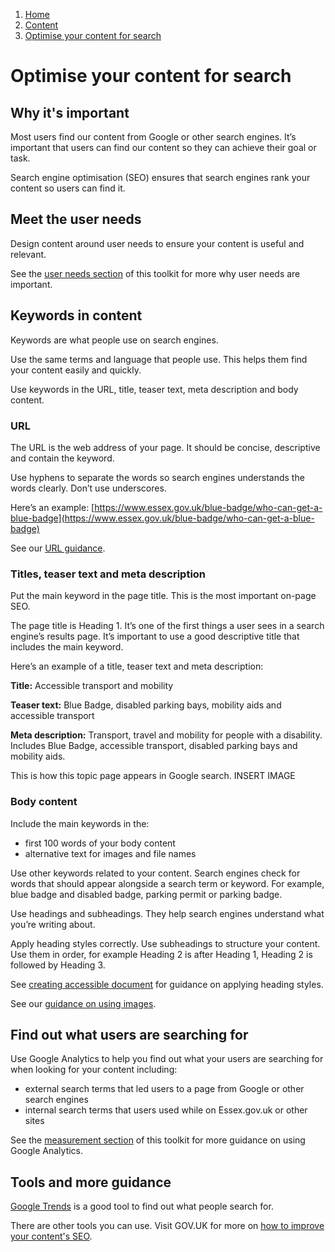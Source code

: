 1.  [Home](/docs/core/contents)
2.  [Content](/docs/core/content/overview)
3.  [Optimise your content for search](#)

# Optimise your content for search

## Why it's important

Most users find our content from Google or other search engines. It’s important that users can find our content so they can achieve their goal or task. 

Search engine optimisation (SEO) ensures that search engines rank your content so users can find it.

## Meet the user needs

Design content around user needs to ensure your content is useful and relevant.

See the [user needs section](user-need) of this toolkit for more why user needs are important.

## Keywords in content

Keywords are what people use on search engines. 

Use the same terms and language that people use. This helps them find your content easily and quickly.

Use keywords in the URL, title, teaser text, meta description and body content. 

### URL

The URL is the web address of your page. It should be concise, descriptive and contain the keyword. 

Use hyphens to separate the words so search engines understands the words clearly. Don’t use underscores. 

Here’s an example: [https://www.essex.gov.uk/blue-badge/who-can-get-a-blue-badge](https://www.essex.gov.uk/blue-badge/who-can-get-a-blue-badge)

See our [URL guidance](url-guidelines).

### Titles, teaser text and meta description

Put the main keyword in the page title. This is the most important on-page SEO. 

The page title is Heading 1. It’s one of the first things a user sees in a search engine’s results page. It’s important to use a good descriptive title that includes the main keyword.

Here’s an example of a title, teaser text and meta description:
 
**Title:** 
Accessible transport and mobility

**Teaser text:**
Blue Badge, disabled parking bays, mobility aids and accessible transport

**Meta description:** 
Transport, travel and mobility for people with a disability. Includes Blue Badge, accessible transport, disabled parking bays and mobility aids.

This is how this topic page appears in Google search. INSERT IMAGE

### Body content

Include the main keywords in the:
-	first 100 words of your body content
-	alternative text for images and file names

Use other keywords related to your content. Search engines check for words that should appear alongside a search term or keyword. For example, blue badge and disabled badge, parking permit or parking badge.

Use headings and subheadings. They help search engines understand what you’re writing about.

Apply heading styles correctly. Use subheadings to structure your content. Use them in order, for example Heading 2 is after Heading 1, Heading 2 is followed by Heading 3. 

See [creating accessible document](creating-an-accessible-pdf) for guidance on applying heading styles.

See our [guidance on using images](using-images).

## Find out what users are searching for

Use Google Analytics to help you find out what your users are searching for when looking for your content including:

-	external search terms that led users to a page from Google or other search engines
-	internal search terms that users used while on Essex.gov.uk or other sites

See the [measurement section](/measurement/overview) of this toolkit for more guidance on using Google Analytics.

## Tools and more guidance

[Google Trends](https://trends.google.co.uk/trends/) is a good tool to find out what people search for.

There are other tools you can use. Visit GOV.UK for more on [how to improve your content's SEO](https://www.gov.uk/guidance/content-design/data-and-analytics).



